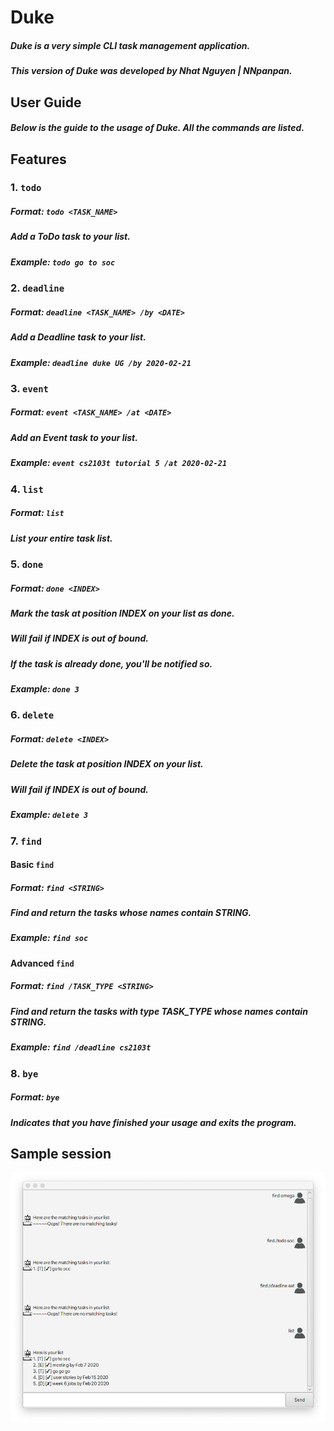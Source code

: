 # Duke
##### Duke is a very simple CLI task management application.
##### This version of Duke was developed by Nhat Nguyen | NNpanpan.

## User Guide
##### Below is the guide to the usage of Duke. All the commands are listed.

## Features 

### 1. `todo` 
##### Format: `todo <TASK_NAME>`
##### Add a **ToDo** task to your list.
##### Example: `todo go to soc`

### 2. `deadline`
##### Format: `deadline <TASK_NAME> /by <DATE>`
##### Add a **Deadline** task to your list.
##### Example: `deadline duke UG /by 2020-02-21`

### 3. `event`
##### Format: `event <TASK_NAME> /at <DATE>`
##### Add an **Event** task to your list.
##### Example: `event cs2103t tutorial 5 /at 2020-02-21`

### 4. `list`
##### Format: `list`
##### List your entire task list.

### 5. `done`
##### Format: `done <INDEX>`
##### Mark the task at position **INDEX** on your list as done.
##### Will fail if **INDEX** is out of bound.
##### If the task is already done, you'll be notified so.
##### Example: `done 3`

### 6. `delete`
##### Format: `delete <INDEX>`
##### Delete the task at position **INDEX** on your list.
##### Will fail if **INDEX** is out of bound.
##### Example: `delete 3`

### 7. `find`
#### Basic `find`
##### Format: `find <STRING>`
##### Find and return the tasks whose names contain **STRING**.
##### Example: `find soc`
#### Advanced `find`
##### Format: `find /TASK_TYPE <STRING>`
##### Find and return the tasks with type **TASK_TYPE** whose names contain **STRING**.
##### Example: `find /deadline cs2103t`

### 8. `bye`
##### Format: `bye`
##### Indicates that you have finished your usage and exits the program.

## Sample session
![Image of screenshot](Ui.png)

